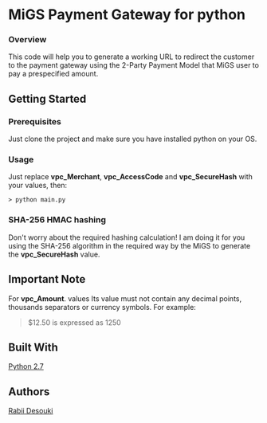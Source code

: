 #  MiGS Payment Gateway for python
### Overview
This code will help you to generate a working URL to redirect the customer to the payment gateway using the 2-Party Payment Model that MiGS user to pay a prespecified amount.

## Getting Started

### Prerequisites
Just clone the project and make sure you have installed python on your OS.

### Usage
Just replace **vpc_Merchant**, **vpc_AccessCode** and **vpc_SecureHash** with your values, then:
```
> python main.py
```
### SHA-256 HMAC hashing
Don't worry about the required hashing calculation!
I am doing it for you using the SHA-256 algorithm in the required way by the MiGS to generate the **vpc_SecureHash** value.


## Important Note
For **vpc_Amount**. values Its value must not contain any decimal points, thousands separators or currency symbols. For example:
> $12.50 is expressed as 1250

## Built With
[Python 2.7](https://www.python.org/download/releases/2.7/)

## Authors
[Rabii Desouki](https://www.linkedin.com/in/rabii-desouki/)






